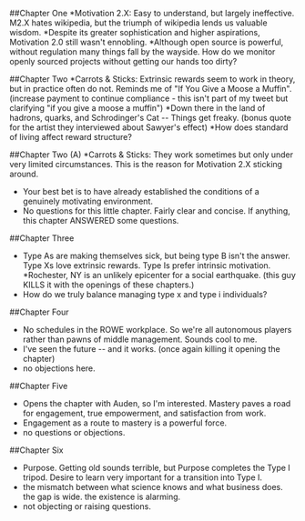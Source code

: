 ##Chapter One
*Motivation 2.X: Easy to understand, but largely ineffective. M2.X hates wikipedia, but the triumph of wikipedia lends us valuable wisdom. 
*Despite its greater sophistication and higher aspirations, Motivation 2.0 still wasn't ennobling. 
*Although open source is powerful, without regulation many things fall by the wayside. How do we monitor openly sourced projects without getting our hands too dirty? 

##Chapter Two 
*Carrots & Sticks: Extrinsic rewards seem to work in theory, but in practice often do not. Reminds me of "If You Give a Moose a Muffin". (increase payment to continue compliance - this isn't part of my tweet but clarifying "if you give a moose a muffin")
*Down there in the land of hadrons, quarks, and Schrodinger's Cat -- Things get freaky. (bonus quote for the artist they interviewed about Sawyer's effect)
*How does standard of living affect reward structure? 

##Chapter Two (A)
*Carrots & Sticks: They work sometimes but only under very limited circumstances. This is the reason for Motivation 2.X sticking around. 
* Your best bet is to have already established the conditions of a genuinely motivating environment. 
* No questions for this little chapter. Fairly clear and concise. If anything, this chapter ANSWERED some questions. 

##Chapter Three 
* Type As are making themselves sick, but being type B isn't the answer. Type Xs love extrinsic rewards. Type Is prefer intrinsic motivation. 
*Rochester, NY is an unlikely epicenter for a social earthquake. (this guy KILLS it with the openings of these chapters.)
* How do we truly balance managing type x and type i individuals? 

##Chapter Four 
* No schedules in the ROWE workplace. So we're all autonomous players rather than pawns of middle management. Sounds cool to me. 
* I've seen the future -- and it works. (once again killing it opening the chapter)
* no objections here. 

##Chapter Five 
* Opens the chapter with Auden, so I'm interested. Mastery paves a road for engagement, true empowerment, and satisfaction from work. 
* Engagement as a route to mastery is a powerful force. 
* no questions or objections. 

##Chapter Six
* Purpose. Getting old sounds terrible, but Purpose completes the Type I tripod. Desire to learn very important for a transition into Type I. 
* the mismatch between what science knows and what business does. the gap is wide. the existence is alarming. 
* not objecting or raising questions. 